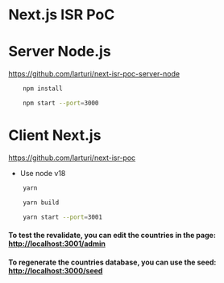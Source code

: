 # Next.js ISR PoC

# Server Node.js

<https://github.com/larturi/next-isr-poc-server-node>

```bash
    npm install

    npm start --port=3000
```

# Client Next.js

<https://github.com/larturi/next-isr-poc>

- Use node v18

```bash
    yarn

    yarn build

    yarn start --port=3001
```

#### To test the revalidate, you can edit the countries in the page: <http://localhost:3001/admin>


#### To regenerate the countries database, you can use the seed: <http://localhost:3000/seed>
